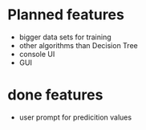 # Planned features
- bigger data sets for training
- other algorithms than Decision Tree
- console UI
- GUI 

# done features
- user prompt for predicition values